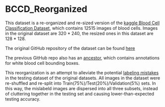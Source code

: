 # BCCD_Reorganized

This dataset is a re-organized and re-sized version of the [kaggle Blood Cell Classification Dataset](https://www.kaggle.com/paultimothymooney/blood-cells), which contains 12515 images of blood cells. Images in the original dataset are 320 * 240, the resized ones in this dataset are 128 * 128.

The original GitHub repository of the dataset can be found [here](https://github.com/Shenggan/BCCD_Dataset/tree/master/BCCD)

The previous GitHub repo also has an [ancestor](https://github.com/dhruvp/wbc-classification), which contains annotations for white blood cell bounding boxes.

This reorganization is an attempt to alleviate the potential [labeling mistakes](https://www.kaggle.com/paultimothymooney/blood-cells/discussion/63703) in the testing dataset of the original datasets. All images in the dataset were re-shuffled and re-split into Train(75%)/Test(20%)/Validation(5%) sets. In this way, the mislabeld images are dispersed into all three subsets, instead of cluttering together in the testing set and causing lower-than-expected testing accuracy.
